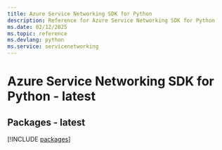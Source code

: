 ```yaml
---
title: Azure Service Networking SDK for Python
description: Reference for Azure Service Networking SDK for Python
ms.date: 02/12/2025
ms.topic: reference
ms.devlang: python
ms.service: servicenetworking
---
```

# Azure Service Networking SDK for Python - latest
## Packages - latest
[!INCLUDE [packages](service-networking-index.md)]